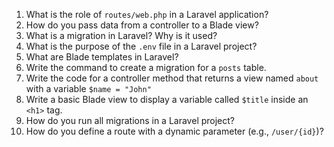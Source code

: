 1. What is the role of `routes/web.php` in a Laravel application?
2. How do you pass data from a controller to a Blade view?
3. What is a migration in Laravel? Why is it used?
4. What is the purpose of the `.env` file in a Laravel project?
5. What are Blade templates in Laravel?
6. Write the command to create a migration for a `posts` table.
7. Write the code for a controller method that returns a view named `about` with a variable `$name = "John"`
8. Write a basic Blade view to display a variable called `$title` inside an `<h1>` tag.
9. How do you run all migrations in a Laravel project?
10. How do you define a route with a dynamic parameter (e.g., `/user/{id}`)?

